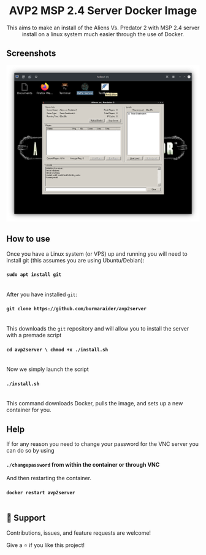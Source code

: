 <h1 align="center"><project-name>AVP2 MSP 2.4 Server Docker Image</h1>

<p align="center"><project-description>This aims to make an install of the Aliens Vs. Predator 2 with MSP 2.4 server install on a linux system much easier through the use of Docker.</p>

## Screenshots

![Home Page](/screenshots/1.png "Home Page")

## How to use

Once you have a Linux system (or VPS) up and running you will need to install git (this assumes you are using Ubuntu/Debian):

#### `sudo apt install git`<br /><br />

After you have installed `git`:

#### `git clone https://github.com/burmaraider/avp2server`<br /><br />

This downloads the `git` repository and will allow you to install the server with a premade script

#### `cd avp2server \ chmod +x ./install.sh`<br /><br />

Now we simply launch the script

#### `./install.sh`<br /><br />

This command downloads Docker, pulls the image, and sets up a new container for you.

## Help

If for any reason you need to change your password for the VNC server you can do so by using 

#### `./changepassword` from within the container or through VNC

And then restarting the container.

#### `docker restart avp2server`<br/> <br/>

## 🤝 Support

Contributions, issues, and feature requests are welcome!

Give a ⭐️ if you like this project!